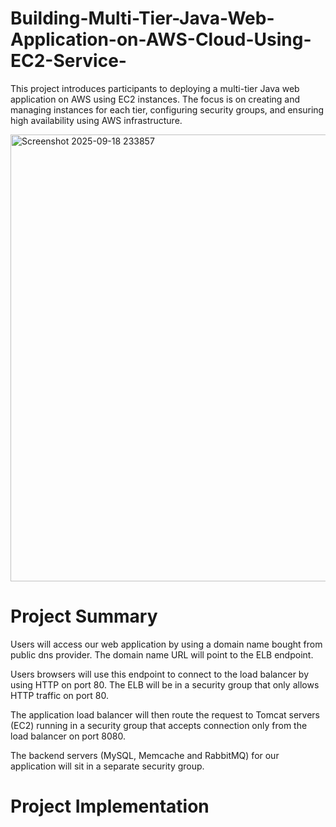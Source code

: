 # Building-Multi-Tier-Java-Web-Application-on-AWS-Cloud-Using-EC2-Service-
This project introduces participants to deploying a multi-tier Java web application on AWS using EC2  instances. The focus is on creating and managing instances for each tier, configuring security groups, and  ensuring high availability using AWS infrastructure. 

<img width="919" height="715" alt="Screenshot 2025-09-18 233857" src="https://github.com/user-attachments/assets/56b1c0ca-18bf-4cce-b04c-6332eee7157e" />

# Project Summary
Users will access our web application by using a domain name bought from public dns provider. The domain name URL will point to the ELB endpoint.

Users browsers will use this endpoint to connect to the load balancer by using HTTP on port 80. The ELB will be in a security group that only allows HTTP traffic on port 80.

The application load balancer will then route the request to Tomcat servers (EC2) running in a security group that accepts connection only from the load balancer on port 8080.

The backend servers (MySQL, Memcache and RabbitMQ) for our application will sit in a separate security group.

# Project Implementation


